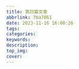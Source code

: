 ```yaml
---
title: 第四篇文章
abbrlink: 7ba7061
date: 2023-11-16 16:00:26
tags:
categories:
keywords:
description:
top_img:
cover:
---
```

